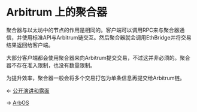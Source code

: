 # Arbitrum 上的聚合器

聚合器与以太坊中的节点的作用是相同的。客户端可以调用RPC来与聚合器通信，并使用标准API与Arbitrum链交互。然后聚合器就会调用EthBridge并将交易结果返回给客户端。

大部分客户端都会使用聚合器来向Arbitrum提交交易，不过这并非必须的。聚合器不存在准入限制，也没有数量限制。

为提升效率，聚合器一般会将多个交易打包为单条信息再提交给Arbitrum链。


← [公开演讲和露面](./公开演讲和露面.md)

→ [ArbOS](./ArbOS.md)
